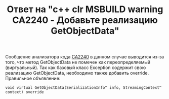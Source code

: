 ﻿---
title: "Ответ на \"с++ clr MSBUILD warning CA2240 - Добавьте реализацию GetObjectData\""
se.owner.user_id: 240512
se.owner.display_name: "MSDN.WhiteKnight"
se.owner.link: "https://ru.stackoverflow.com/users/240512/msdn-whiteknight"
se.answer_id: 952776
se.question_id: 952304
se.post_type: answer
se.is_accepted: True
---
<p>Сообщение анализатора кода <a href="https://docs.microsoft.com/en-us/visualstudio/code-quality/ca2240-implement-iserializable-correctly?view=vs-2017" rel="nofollow noreferrer">CA2240</a> в данном случае выводится из-за того, что метод GetObjectData не помечен как переопределяемый (виртуальный). Так как базовый класс Exception содержит свою реализацию GetObjectData, необходимо также добавить override. Правильное объявление: </p>

<pre><code>void virtual GetObjectData(SerializationInfo^ info, StreamingContext^ context) override
</code></pre>
